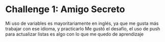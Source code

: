 <h1>Challenge 1: Amigo Secreto</h1>
Mi uso de variables es mayoritariamente en inglés, ya que me gusta más trabajar con ese idioma, y practicarlo
Me gustó el desafío, el uso de push para actualizar listas es algo con lo que me quedo de aprendizaje
